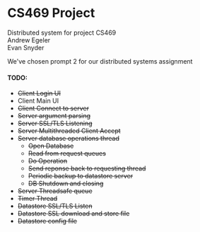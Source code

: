 # CS469 Project

Distributed system for project CS469 \
Andrew Egeler \
Evan Snyder

We've chosen prompt 2 for our distributed systems assignment

#### TODO:
* ~~Client Login UI~~
* Client Main UI
* ~~Client Connect to server~~
* ~~Server argument parsing~~
* ~~Server SSL/TLS Listening~~
* ~~Server Multithreaded Client Accept~~
* ~~Server database operations thread~~
  * ~~Open Database~~
  * ~~Read from request queues~~
  * ~~Do Operation~~
  * ~~Send reponse back to requesting thread~~
  * ~~Periodic backup to datastore server~~
  * ~~DB Shutdown and closing~~
 * ~~Server Threadsafe queue~~
 * ~~Timer Thread~~
 * ~~Datastore SSL/TLS Listen~~
 * ~~Datastore SSL download and store file~~
 * ~~Datastore config file~~
